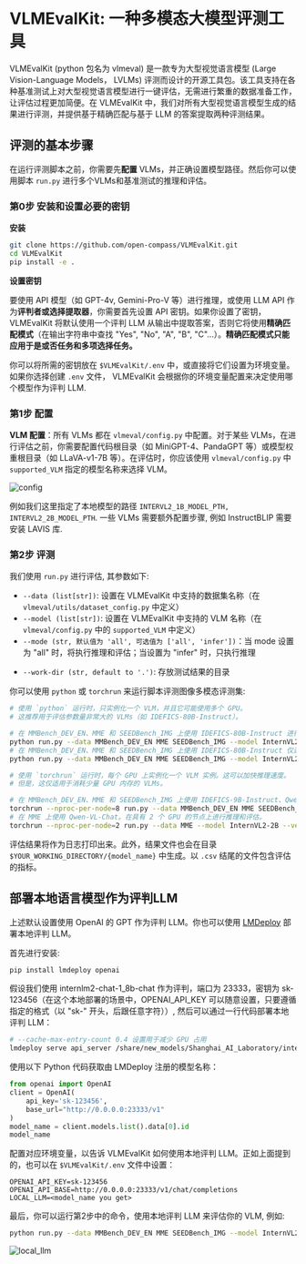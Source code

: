 # VLMEvalKit: 一种多模态大模型评测工具

VLMEvalKit (python 包名为 vlmeval) 是一款专为大型视觉语言模型 (Large Vision-Language Models， LVLMs) 评测而设计的开源工具包。该工具支持在各种基准测试上对大型视觉语言模型进行一键评估，无需进行繁重的数据准备工作，让评估过程更加简便。在 VLMEvalKit 中，我们对所有大型视觉语言模型生成的结果进行评测，并提供基于精确匹配与基于 LLM 的答案提取两种评测结果。


## 评测的基本步骤

在运行评测脚本之前，你需要先**配置** VLMs，并正确设置模型路径。然后你可以使用脚本 `run.py` 进行多个VLMs和基准测试的推理和评估。


### 第0步 安装和设置必要的密钥

**安装**

```bash
git clone https://github.com/open-compass/VLMEvalKit.git
cd VLMEvalKit
pip install -e .
```

**设置密钥**

要使用 API 模型（如 GPT-4v, Gemini-Pro-V 等）进行推理，或使用 LLM API 作为**评判者或选择提取器**，你需要首先设置 API 密钥。如果你设置了密钥，VLMEvalKit 将默认使用一个评判 LLM 从输出中提取答案，否则它将使用**精确匹配模式**（在输出字符串中查找 "Yes", "No", "A", "B", "C"...）。**精确匹配模式只能应用于是或否任务和多项选择任务。**


你可以将所需的密钥放在 `$VLMEvalKit/.env` 中，或直接将它们设置为环境变量。如果你选择创建 `.env` 文件，
VLMEvalKit 会根据你的环境变量配置来决定使用哪个模型作为评判 LLM. 


### 第1步 配置

**VLM 配置**：所有 VLMs 都在 `vlmeval/config.py` 中配置。对于某些 VLMs，在进行评估之前，你需要配置代码根目录（如 MiniGPT-4、PandaGPT 等）或模型权重根目录（如 LLaVA-v1-7B 等）。在评估时，你应该使用 `vlmeval/config.py` 中 `supported_VLM` 指定的模型名称来选择 VLM。


![config](https://github.com/user-attachments/assets/56578745-a8e1-4aa1-88fb-47d21874864b)


例如我们这里指定了本地模型的路径 `INTERVL2_1B_MODEL_PTH, INTERVL2_2B_MODEL_PTH`. 一些 VLMs 需要额外配置步骤, 例如 InstructBLIP 需要安装 LAVIS 库.

<!-- **代码准备和安装**: InstructBLIP ([LAVIS](https://github.com/salesforce/LAVIS)), LLaVA ([LLaVA](https://github.com/haotian-liu/LLaVA)), MiniGPT-4 ([MiniGPT-4](https://github.com/Vision-CAIR/MiniGPT-4)), mPLUG-Owl2 ([mPLUG-Owl2](https://github.com/X-PLUG/mPLUG-Owl/tree/main/mPLUG-Owl2)), OpenFlamingo-v2 ([OpenFlamingo](https://github.com/mlfoundations/open_flamingo)), PandaGPT-13B ([PandaGPT](https://github.com/yxuansu/PandaGPT)), TransCore-M ([TransCore-M](https://github.com/PCIResearch/TransCore-M)).

**手动权重文件准备与配置**: InstructBLIP, LLaVA-v1-7B, MiniGPT-4, PandaGPT-13B -->

### 第2步 评测

我们使用 `run.py` 进行评估, 其参数如下:

- `--data (list[str])`: 设置在 VLMEvalKit 中支持的数据集名称（在 `vlmeval/utils/dataset_config.py` 中定义）
- `--model (list[str])`: 设置在 VLMEvalKit 中支持的 VLM 名称（在 `vlmeval/config.py` 中的 `supported_VLM` 中定义）
- `--mode (str, 默认值为 'all', 可选值为 ['all', 'infer'])`：当 mode 设置为 "all" 时，将执行推理和评估；当设置为 "infer" 时，只执行推理
<!-- - `--nproc (int, default to 4)`: 调用 API 的线程数 -->
- `--work-dir (str, default to '.')`: 存放测试结果的目录
<!-- - `--nframe (int, default to 8)`: 从视频中采样的帧数，仅对视频多模态评测集适用 -->
<!-- - `--pack (bool, store_true)`: 一个视频可能关联多个问题，如 `pack==True`，将会在一次询问中提问所有问题 -->

<!-- **用于评测图像多模态评测集的命令** -->

你可以使用 `python` 或 `torchrun` 来运行脚本评测图像多模态评测集:

```bash
# 使用 `python` 运行时，只实例化一个 VLM，并且它可能使用多个 GPU。
# 这推荐用于评估参数量非常大的 VLMs（如 IDEFICS-80B-Instruct）。

# 在 MMBench_DEV_EN、MME 和 SEEDBench_IMG 上使用 IDEFICS-80B-Instruct 进行推理和评估
python run.py --data MMBench_DEV_EN MME SEEDBench_IMG --model InternVL2-2B --verbose
# 在 MMBench_DEV_EN、MME 和 SEEDBench_IMG 上使用 IDEFICS-80B-Instruct 仅进行推理
python run.py --data MMBench_DEV_EN MME SEEDBench_IMG --model InternVL2-2B --verbose --mode infer

# 使用 `torchrun` 运行时，每个 GPU 上实例化一个 VLM 实例。这可以加快推理速度。
# 但是，这仅适用于消耗少量 GPU 内存的 VLMs。

# 在 MMBench_DEV_EN、MME 和 SEEDBench_IMG 上使用 IDEFICS-9B-Instruct、Qwen-VL-Chat、mPLUG-Owl2。在具有 8 个 GPU 的节点上进行推理和评估。
torchrun --nproc-per-node=8 run.py --data MMBench_DEV_EN MME SEEDBench_IMG --model InternVL2-2B  --verbose
# 在 MME 上使用 Qwen-VL-Chat。在具有 2 个 GPU 的节点上进行推理和评估。
torchrun --nproc-per-node=2 run.py --data MME --model InternVL2-2B --verbose
```

<!-- **用于评测视频多模态评测集的命令**

```bash
# 使用 `python` 运行时，只实例化一个 VLM，并且它可能使用多个 GPU。
# 这推荐用于评估参数量非常大的 VLMs（如 IDEFICS-80B-Instruct）。

# 在 MMBench-Video 上评测 IDEFCIS2-8B, 视频采样 8 帧作为输入，不采用 pack 模式评测
torchrun --nproc-per-node=8 run.py --data MMBench-Video --model InternVL2-1B --nframe 8
# 在 MMBench-Video 上评测 GPT-4o (API 模型), 视频采样 16 帧作为输入，采用 pack 模式评测
python run.py --data MMBench-Video --model InternVL2-1B --nframe 16 --pack
``` -->

评估结果将作为日志打印出来。此外，结果文件也会在目录 `$YOUR_WORKING_DIRECTORY/{model_name}` 中生成。以 `.csv` 结尾的文件包含评估的指标。

## 部署本地语言模型作为评判LLM

上述默认设置使用 OpenAI 的 GPT 作为评判 LLM。你也可以使用 [LMDeploy](https://github.com/InternLM/lmdeploy) 部署本地评判 LLM。

首先进行安装:
```bash
pip install lmdeploy openai
```

假设我们使用 internlm2-chat-1_8b-chat 作为评判，端口为 23333，密钥为 sk-123456（在这个本地部署的场景中，OPENAI_API_KEY 可以随意设置，只要遵循指定的格式（以 "sk-" 开头，后跟任意字符））, 然后可以通过一行代码部署本地评判 LLM：

```bash
# --cache-max-entry-count 0.4 设置用于减少 GPU 占用
lmdeploy serve api_server /share/new_models/Shanghai_AI_Laboratory/internlm2_5-1_8b-chat/ --cache-max-entry-count 0.4 --server-port 23333
```

使用以下 Python 代码获取由 LMDeploy 注册的模型名称：
```python
from openai import OpenAI
client = OpenAI(
    api_key='sk-123456',
    base_url="http://0.0.0.0:23333/v1"
)
model_name = client.models.list().data[0].id
model_name
```

配置对应环境变量，以告诉 VLMEvalKit 如何使用本地评判 LLM。正如上面提到的，也可以在  `$VLMEvalKit/.env` 文件中设置：

```
OPENAI_API_KEY=sk-123456
OPENAI_API_BASE=http://0.0.0.0:23333/v1/chat/completions
LOCAL_LLM=<model_name you get>
```

最后，你可以运行第2步中的命令，使用本地评判 LLM 来评估你的 VLM, 例如:

```bash
python run.py --data MMBench_DEV_EN MME SEEDBench_IMG --model InternVL2-2B --verbose
```

![local_llm](https://github.com/user-attachments/assets/551da64f-8ce7-4880-84ce-a5f8b808e123)

<!-- 
- 如果你希望将评判 LLM 部署在单独的一个 GPU 上，并且由于 GPU 内存有限而希望在其他 GPU 上评估你的 VLM，可以使用 `CUDA_VISIBLE_DEVICES=x` 这样的方法，例如：
```
CUDA_VISIBLE_DEVICES=0 lmdeploy serve api_server internlm/internlm2-chat-1_8b --server-port 23333
CUDA_VISIBLE_DEVICES=1,2,3 torchrun --nproc-per-node=3 run.py --data HallusionBench  --model qwen_chat --verbose
```
- 如果本地评判 LLM 在遵循指令方面不够好，评估过程可能会失败。请通过 issues 报告此类失败情况。
- 可以以不同的方式部署评判 LLM，例如使用私有 LLM（而非来自 HuggingFace）或使用量化 LLM。请参考 [LMDeploy doc](https://lmdeploy.readthedocs.io/en/latest/serving/api_server.html) 文档。也可以使用其他支持 OpenAI API 框架的方法。 -->